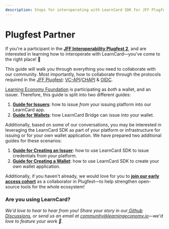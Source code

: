 ```yaml
---
description: Steps for interoperating with LearnCard SDK for JFF Plugfest II
---
```


# Plugfest Partner

If you're a participant in the [**JFF Interoperability Plugfest 2**](https://w3c-ccg.github.io/vc-ed/plugfest-2-2022/), and are interested in learning how to interoperate with LearnCard—you've come to the right place! :tada:

This guide will walk you through everything you need to collaborate with our community. Most importantly, how to collaborate through the protocols required in the [JFF Plugfest](https://w3c-ccg.github.io/vc-ed/plugfest-2-2022/): [VC-API](https://w3c-ccg.github.io/vc-api/)/[CHAPI](https://w3c-ccg.github.io/credential-handler-api/) & [OIDC](https://openid.net/specs/openid-4-verifiable-credential-issuance-1_0.html).&#x20;

[Learning Economy Foundation](../../protocol-overview/the-learning-economy.md) is participating as _both_ a wallet, and an issuer. Therefore, this guide is split into two different guides:

1. [**Guide for Issuers**](guide-for-interop-issuers/): how to issue _from_ your issuing platform into our LearnCard app.&#x20;
2. [**Guide for Wallets**](guide-for-interop-wallets.md): how LearnCard Bridge can issue _into_ your wallet.

Additionally, based on some of our conversations, you may be interested in leveraging the LearnCard SDK as part of your platform or infrastructure for issuing or for your own wallet application. We have prepared two additional guides for these scenarios:

1. [**Guide for Creating an Issuer**](guide-for-interop-issuers/creating-an-interop-issuer.md): how to use LearnCard SDK to issue credentials from your platform.
2. [**Guide for Creating a Wallet**](../../../../how-to-guides/implement-flows/chapi/chapi-wallet-setup-guide.md): how to use LearnCard SDK to create your own wallet application.

Additionally, if you haven't already, we would love for you to [**join our early access cohort**](broken-reference) as a collaborator in Plugfest—to help strengthen open-source tools for the whole ecosystem!&#x20;

### **Are you using LearnCard?**

_We'd love to hear to hear from you! Share your story in our_[ _Github Discussions_](https://github.com/learningeconomy/LearnCard/discussions/categories/show-and-tell)_, or send us an email at_ [_community@learningeconomy.io_](mailto:community@learningeconomy.io)_—we'd love to feature your work 🙌._
